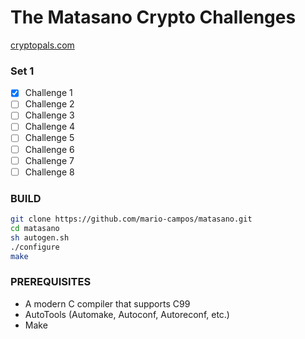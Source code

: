 # The Matasano Crypto Challenges

[cryptopals.com](https://cryptopals.com)

### Set 1

- [x] Challenge 1
- [ ] Challenge 2
- [ ] Challenge 3
- [ ] Challenge 4
- [ ] Challenge 5
- [ ] Challenge 6
- [ ] Challenge 7
- [ ] Challenge 8

### BUILD

```bash
git clone https://github.com/mario-campos/matasano.git
cd matasano
sh autogen.sh
./configure
make
```

### PREREQUISITES

* A modern C compiler that supports C99
* AutoTools (Automake, Autoconf, Autoreconf, etc.)
* Make
